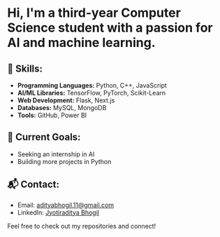  # Hi, I'm a third-year Computer Science student with a passion for AI and machine learning.

## 🚀 Skills:
- **Programming Languages:** Python, C++, JavaScript
- **AI/ML Libraries:** TensorFlow, PyTorch, Scikit-Learn
- **Web Development:** Flask, Next.js
- **Databases:** MySQL, MongoDB
- **Tools:** GitHub, Power BI

## 🎯 Current Goals:
- Seeking an internship in AI
- Building more projects in Python

## 📬 Contact:
- Email: [adityabhogil.11@gmail.com](mailto:adityabhogil.11@gmail.com)
- LinkedIn: [Jyotiraditya Bhogil](https://www.linkedin.com/in/jyotiraditya-bhogil-853a99246/)

Feel free to check out my repositories and connect!
